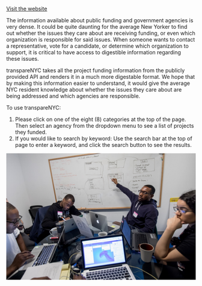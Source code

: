 [Visit the website](https://transparenyc.netlify.com/)

The information available about public funding and government agencies is very dense. It could be quite daunting for the average New Yorker to find out whether the issues they care about are receiving funding, or even which organization is responsible for said issues. When someone wants to contact a representative, vote for a candidate, or determine which organization to support, it is critical to have access to digestible information regarding these issues.

transpareNYC takes all the project funding information from the publicly provided API and renders it in a much more digestable format. We hope that by making this information easier to understand, it would give the average NYC resident knowledge about whether the issues they care about are being addressed and which agencies are responsible.

To use transpareNYC:
1. Please click on one of the eight (8) categories at the top of the page. 
    Then select an agency from the dropdown menu to see a list of projects they funded. 
2. If you would like to search by keyword:
    Use the search bar at the top of page to enter a keyword, and click the search button to see the results.

![Image](./images/teamTransp.jpg?raw=true)